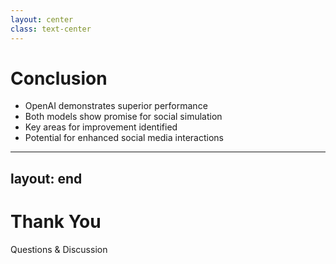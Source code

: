 ```yaml
---
layout: center
class: text-center
---
```


# Conclusion

<v-clicks>

- OpenAI demonstrates superior performance
- Both models show promise for social simulation
- Key areas for improvement identified
- Potential for enhanced social media interactions

</v-clicks>

---
layout: end
---

# Thank You

Questions & Discussion